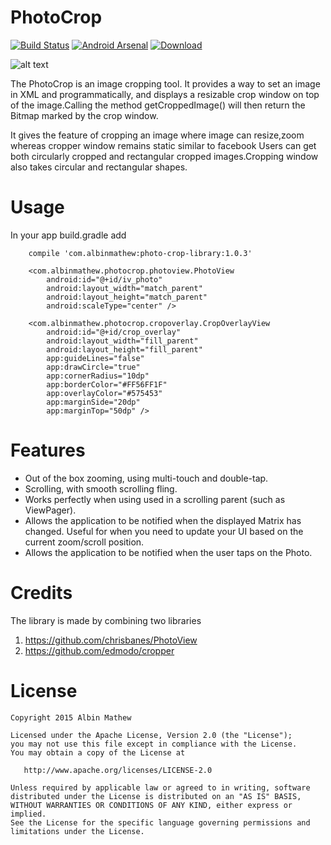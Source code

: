 # PhotoCrop
[![Build Status](https://travis-ci.org/albinmathew/PhotoCrop.svg?branch=master)](https://travis-ci.org/albinmathew/PhotoCrop)  [![Android Arsenal](https://img.shields.io/badge/Android%20Arsenal-PhotoCrop-brightgreen.svg?style=flat)](http://android-arsenal.com/details/1/2046)  [ ![Download](https://api.bintray.com/packages/albinmathew/maven/PhotoCrop/images/download.svg) ](https://bintray.com/albinmathew/maven/PhotoCrop/_latestVersion)

![alt text](https://raw.githubusercontent.com/albinmathew/PhotoCrop/master/screenshots/pic1.png)

The PhotoCrop is an image cropping tool. It provides a way to set an image in XML and programmatically, and displays a resizable
crop window on top of the image.Calling the method getCroppedImage() will then return the Bitmap marked by the crop window.

It gives the feature of cropping an image where image can resize,zoom whereas cropper window remains static similar to facebook
Users can get both circularly cropped and rectangular cropped images.Cropping window also takes circular and rectangular shapes.

# Usage

In your app build.gradle add

```
	compile 'com.albinmathew:photo-crop-library:1.0.3'
```


```
    <com.albinmathew.photocrop.photoview.PhotoView
        android:id="@+id/iv_photo"
        android:layout_width="match_parent"
        android:layout_height="match_parent"
        android:scaleType="center" />
```


```
    <com.albinmathew.photocrop.cropoverlay.CropOverlayView
        android:id="@+id/crop_overlay"
        android:layout_width="fill_parent"
        android:layout_height="fill_parent"
        app:guideLines="false"
        app:drawCircle="true"
        app:cornerRadius="10dp"
        app:borderColor="#FF56FF1F"
        app:overlayColor="#575453"
        app:marginSide="20dp"
        app:marginTop="50dp" />
```

# Features
- Out of the box zooming, using multi-touch and double-tap.
- Scrolling, with smooth scrolling fling.
- Works perfectly when using used in a scrolling parent (such as ViewPager).
- Allows the application to be notified when the displayed Matrix has changed. Useful for when you need to update your UI based on the current zoom/scroll position.
- Allows the application to be notified when the user taps on the Photo.


# Credits

The library is made by combining two libraries

1. https://github.com/chrisbanes/PhotoView
2. https://github.com/edmodo/cropper

# License

    Copyright 2015 Albin Mathew

    Licensed under the Apache License, Version 2.0 (the "License");
    you may not use this file except in compliance with the License.
    You may obtain a copy of the License at

       http://www.apache.org/licenses/LICENSE-2.0

    Unless required by applicable law or agreed to in writing, software
    distributed under the License is distributed on an "AS IS" BASIS,
    WITHOUT WARRANTIES OR CONDITIONS OF ANY KIND, either express or implied.
    See the License for the specific language governing permissions and
    limitations under the License.
